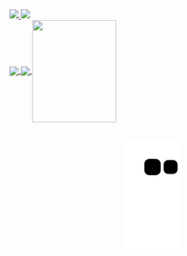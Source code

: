  <div>
 <a href="https://www.linkedin.com/in/breno-m-52a300141/" alt="Linkedin">
    <img src="https://img.shields.io/badge/LinkedIn-0077B5?style=for-the-badge&logo=linkedin&logoColor=white" />
 </a>   
  <a href="brenomoura.contato@gmail.com">
    <img src="https://img.shields.io/badge/e‑mail-D14836.svg?style=for-the-badge&logo=GMail&logoColor=white">
    </a>
 </div>
  
<div>
  <a href="https://github.com/Breno-Moura">
  <img height="180em"   align="center" src="https://github-readme-stats.vercel.app/api?username=Breno-Moura&show_icons=true&theme=react&include_all_commits=true&count_private=true"/>
  <img height="180em"  align="center" src="https://github-readme-stats.vercel.app/api/top-langs/?username=Breno-Moura&layout=compact&langs_count=7&theme=react" />

  <img align="center" width="148" height="180" src="https://media1.tenor.com/images/68e8337fb4eb7e40645d832c64762a8b/tenor.gif?itemid=19443613">
</div>
 <br>
<div  align="center"> 
 
![Snake animation](https://github.com/Breno-Moura/Breno-Moura/blob/output/github-contribution-grid-snake.svg)
 


